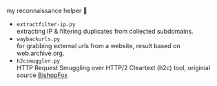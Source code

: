 
my reconnaissance helper 🐢

- `extractfilter-ip.py`<br>
extracting IP & filtering duplicates from collected subdomains.
- `waybackurls.py`<br>
for grabbing external urls from a website, result based on web.archive.org.
- `h2csmuggler.py`<br>
HTTP Request Smuggling over HTTP/2 Cleartext (h2c) tool, originial source 
<a href="https://github.com/BishopFox/h2csmuggler">BishopFox</a>
